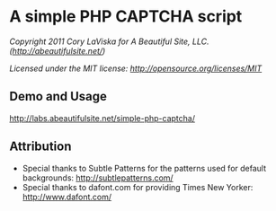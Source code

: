 # A simple PHP CAPTCHA script

_Copyright 2011 Cory LaViska for A Beautiful Site, LLC. (http://abeautifulsite.net/)_

_Licensed under the MIT license: http://opensource.org/licenses/MIT_

## Demo and Usage

http://labs.abeautifulsite.net/simple-php-captcha/

## Attribution

 - Special thanks to Subtle Patterns for the patterns used for default backgrounds: http://subtlepatterns.com/
 - Special thanks to dafont.com for providing Times New Yorker: http://www.dafont.com/